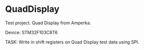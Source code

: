 # QuadDisplay
Test project. Quad Display from Amperka.

Device: STM32F103C8T6

TASK:
Write in shift registers on Quad Display test data using SPI.
